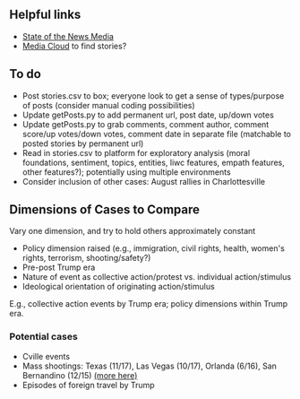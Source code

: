 ## Helpful links

 * [State of the News Media](http://www.pewresearch.org/topics/state-of-the-news-media/)
 * [Media Cloud](https://mediacloud.org/tools) to find stories? 
 
 ## To do
  * Post stories.csv to box; everyone look to get a sense of types/purpose of posts (consider manual coding possibilities)
  * Update getPosts.py to add permanent url, post date, up/down votes
  * Update getPosts.py to grab comments, comment author, comment score/up votes/down votes, comment date in separate file (matchable to posted stories by permanent url)
  * Read in stories.csv to platform for exploratory analysis (moral foundations, sentiment, topics, entities, liwc features, empath features, other features?); potentially using multiple environments
 * Consider inclusion of other cases: August rallies in Charlottesville

 ## Dimensions of Cases to Compare

Vary one dimension, and try to hold others approximately constant

* Policy dimension raised (e.g., immigration, civil rights, health, women's rights, terrorism, shooting/safety?)
* Pre-post Trump era
* Nature of event as collective action/protest vs. individual action/stimulus
* Ideological orientation of originating action/stimulus 

E.g., collective action events by Trump era; policy dimensions within Trump era.

### Potential cases

* Cville events
* Mass shootings: Texas (11/17), Las Vegas (10/17), Orlanda (6/16), San Bernandino (12/15) [(more here)](http://www.gannett-cdn.com/GDContent/mass-killings/index.html#frequency)
* Episodes of foreign travel by Trump
